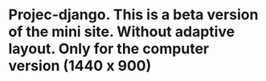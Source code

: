 # Projec-django. This is a beta version of the mini site. Without adaptive layout. Only for the computer version (1440 x 900)
